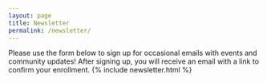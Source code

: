 ```yaml
---
layout: page
title: Newsletter
permalink: /newsletter/
---
```


Please use the form below to sign up for occasional emails with events and community updates! After signing up, you will receive an email with a link to confirm your enrollment.
{% include newsletter.html %}
